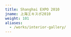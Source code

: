 ```yaml
---
title: Shanghai EXPO 2010
jname: 上海エキスポ2010
weight: 101
aliases:
  - /works/interior-gallery/
---
```

